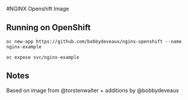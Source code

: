 #NGINX Openshift Image

## Running on OpenShift

`oc new-app https://github.com/bobbydeveaux/nginx-openshift --name nginx-example`

`oc expose svc/nginx-example`

## Notes

Based on image from @torstenwalter + additions by @bobbydeveaux